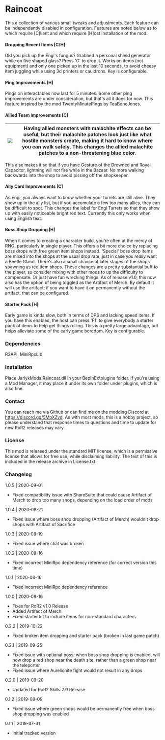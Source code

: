 
[//]: # ( Raincoat )

# Raincoat
This a collection of various small tweaks and adjustments.  Each feature can be independently disabled in configuration.  Features are noted below as to which require [C]lient and which require [H]ost installation of the mod.

#### Dropping Recent Items [C/H]
Did you pick up the Engi's fungus?  Grabbed a personal shield generator while on five shaped glass?  Press 'G' to drop it.  Works on items (not equipment) and only one picked up in the last 10 seconds, to avoid cheesy item juggling while using 3d printers or cauldrons.  Key is configurable.

#### Ping Improvements [H]
Pings on interactables now last for 5 minutes.  Some other ping improvements are under consideration, but that's all it does for now.  This feature inspired by the mod TwentyMinutePings by TeaBoneJones.

#### Allied Team Improvements [C]

| ![](https://imgur.com/yPH8QlA.png) | Having allied monsters with malachite effects can be useful, but their malachite patches look just like what hostile monsters create, making it hard to know where you can walk safely.  This changes the allied malachite patches to a non-threatening blue color. |
|-|-|

This also makes it so that if you have Gesture of the Drowned and Royal Capacitor, lightning will not fire while in the Bazaar.  No more walking backwards into the shop to avoid pissing off the shopkeeper.

#### Ally Card Improvements [C]
As Engi, you always want to know whether your turrets are still alive.  They show up in the ally list, but if you accumulate a few too many allies, they can be difficult to spot.  This changes the label for Engi Turrets so that they show up with easily noticeable bright red text.  Currently this only works when using English text.

#### Boss Shop Dropping [H]
When it comes to creating a character build, you're often at the mercy of RNG, particularly in single player.  This offers a bit more choice by replacing boss drops with free green item shops instead.  'Special' boss drop items are mixed into the shops at the usual drop rate, just in case you _really_ want a Beetle Gland.  There's also a small chance at later stages of the shops spawning as red item shops.  These changes are a pretty substantial buff to the player, so consider mixing with other mods to up the difficulty to compensate.  Or just have fun wrecking things.
As of release v1.0, this now also has the option of being toggled as the Artifact of Merch.  By default it will use the artifact; if you want to have it on permanently without the artifact, that can be configured.

#### Starter Pack [H]
Early game is kinda slow, both in terms of DPS and lacking speed items.  If you have this enabled, the host can press 'F1' to give everybody a starter pack of items to help get things rolling.  This is a pretty large advantage, but helps alleviate some of the early game boredom.  Key is configurable.

### Dependencies
R2API, MiniRpcLib

### Installation
Place JarlykMods.Raincoat.dll in your BepInEx\plugins folder.  If you're using a Mod Manager, it may place it under its own folder under plugins, which is also fine.

### Contact
You can reach me via Github or can find me on the modding Discord at https://discord.gg/5MbXZvd.  As with most mods, this is a hobby project, so please understand that response times to questions and time to update for new RoR2 releases may vary.

### License
This mod is released under the standard MIT license, which is a permissive license that allows for free use, while disclaiming liability.  The text of this is included in the release archive in License.txt.

### Changelog

1.0.5 | 2020-09-01
- Fixed compatibility issue with ShareSuite that could cause Artifact of Merch to drop too many shops, depending on the load order of mods

1.0.4 | 2020-08-21
- Fixed issue where boss shop dropping (Artifact of Merch) wouldn't drop shops with Artifact of Sacrifice

1.0.3 | 2020-08-19
- Fixed issue where chat was broken

1.0.2 | 2020-08-16
- Fixed incorrect MiniRpc dependency reference (for correct version this time)

1.0.1 | 2020-08-16
- Fixed incorrect MiniRpc dependency reference

1.0.0 | 2020-08-16
- Fixes for RoR2 v1.0 Release
- Added Artifact of Merch
- Fixed starter kit to include items for non-standard characters

0.2.2 | 2019-10-22
- Fixed broken item dropping and starter pack (broken in last game patch)

0.2.1 | 2019-09-25
- Fixed issue with optional boss; when boss shop dropping is enabled, will now drop a red shop near the death site, rather than a green shop near the teleporter
- Fixed issue where Aurelionite fight would not result in any drops

0.2.0 | 2019-09-20
- Updated for RoR2 Skills 2.0 Release

0.1.2 | 2019-08-09
- Fixed issue where green shops would be permanently free when boss shop dropping was enabled

0.1.1 | 2019-07-31
- Initial tracked version
